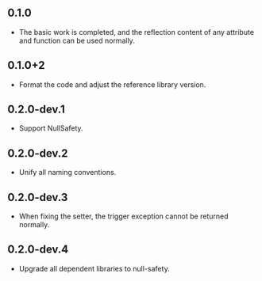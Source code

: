 ## 0.1.0

- The basic work is completed, and the reflection content of any attribute and function can be used normally.

## 0.1.0+2

- Format the code and adjust the reference library version.

## 0.2.0-dev.1

- Support NullSafety.

## 0.2.0-dev.2

- Unify all naming conventions.

## 0.2.0-dev.3

- When fixing the setter, the trigger exception cannot be returned normally.

## 0.2.0-dev.4

- Upgrade all dependent libraries to null-safety.